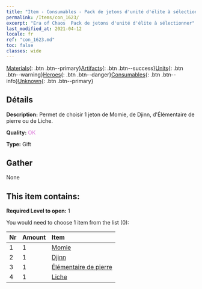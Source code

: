 ```yaml
---
title: "Item - Consumables - Pack de jetons d'unité d'élite à sélectionner"
permalink: /Items/con_1623/
excerpt: "Era of Chaos  Pack de jetons d'unité d'élite à sélectionner"
last_modified_at: 2021-04-12
locale: fr
ref: "con_1623.md"
toc: false
classes: wide
---
```

 [Materials](/fr/Items/){: .btn .btn--primary}[Artifacts](/fr/Items/Artifacts/){: .btn .btn--success}[Units](/fr/Items/Units/){: .btn .btn--warning}[Heroes](/fr/Items/Heroes/){: .btn .btn--danger}[Consumables](/fr/Items/Consumables/){: .btn .btn--info}[Unknown](/fr/Items/Unknown/){: .btn .btn--primary}

## Détails
 **Description:** Permet de choisir 1 jeton de Momie, de Djinn, d'Élémentaire de pierre ou de Liche.

 **Quality:** <span style="color: #DA70D6">OK</span>

 **Type:** Gift

## Gather

  None

## This item contains:

 **Required Level to open:** 1

 You would need to choose 1 item from the list (0):

  | Nr | Amount |     Item    |
  |:---|:-------|:------------|
  | 1 | 1 | [Momie](/fr/Items/unt_215/) | 
  | 2 | 1 | [Djinn](/fr/Items/unt_239/) | 
  | 3 | 1 | [Élémentaire de pierre](/fr/Items/unt_266/) | 
  | 4 | 1 | [Liche](/fr/Items/unt_212/) | 
